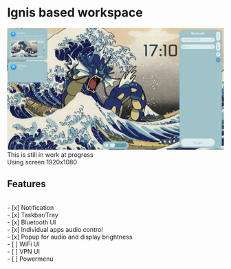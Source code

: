 # Ignis based workspace
<img src="preview/v0.8.png">
This is still in work at progress
<br>
Using screen 1920x1080
<br>

## Features
<br>
- [x] Notification
<br>
- [x] Taskbar/Tray
<br>
- [x] Bluetooth UI
<br>
- [x] Individual apps audio control
<br>
- [x] Popup for audio and display brightness
<br>
- [ ] WiFi UI
<br>
- [ ] VPN UI
<br>
- [ ] Powermenu
